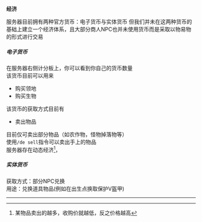 **经济**

服务器目前拥有两种官方货币：电子货币与实体货币
但我们并未在这两种货币的基础上建立一个经济体系，且大部分商人NPC也并未使用货币而是采取以物易物的形式进行交易  

##### 电子货币  

在服务器右侧计分板上，你可以看到你自己的货币数量  
该货币目前可以用来  

 * 购买领地  
 * 购买生物  

该货币的获取方式目前有

 * 卖出物品  

目前仅可卖出部分物品（如农作物，怪物掉落物等）  
使用`/de sell`指令可以卖出手上的物品  
服务器存在动态经济[^1]，  

##### 实体货币  

获取方式：部分NPC兑换  
用途：兑换道具物品(例如在出生点换取保护V盔甲)  

*****

[^1]:某物品卖出的越多，收购价就越低，反之价格越高
